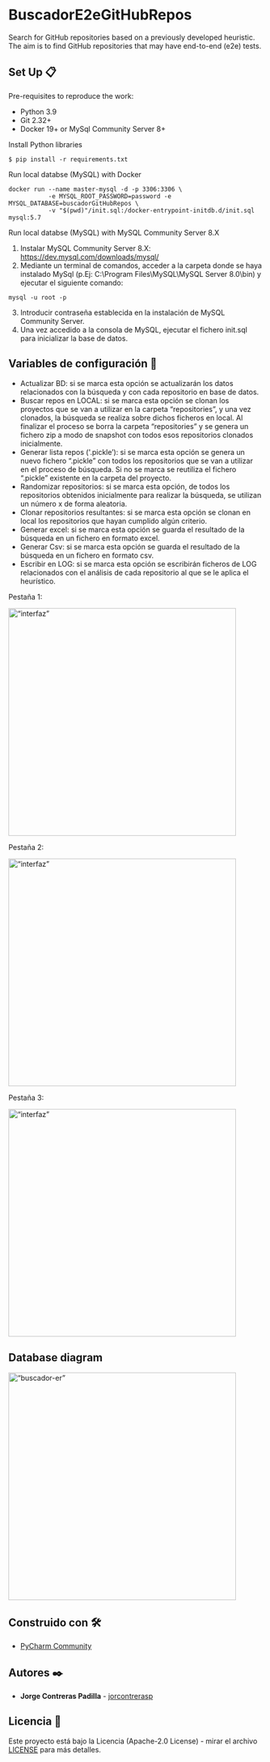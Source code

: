 # BuscadorE2eGitHubRepos

Search for GitHub repositories based on a previously developed heuristic. 
The aim is to find GitHub repositories that may have end-to-end (e2e) tests.

## Set Up 📋

Pre-requisites to reproduce the work:

- Python 3.9
- Git 2.32+
- Docker 19+ or MySql Community Server 8+

Install Python libraries

```
$ pip install -r requirements.txt
```

Run local databse (MySQL) with Docker

```
docker run --name master-mysql -d -p 3306:3306 \
           -e MYSQL_ROOT_PASSWORD=password -e MYSQL_DATABASE=buscadorGitHubRepos \
           -v "$(pwd)"/init.sql:/docker-entrypoint-initdb.d/init.sql mysql:5.7
```

Run local databse (MySQL) with MySQL Community Server 8.X
1) Instalar MySQL Community Server 8.X: https://dev.mysql.com/downloads/mysql/
2) Mediante un terminal de comandos, acceder a la carpeta donde se haya instalado MySql (p.Ej: C:\Program Files\MySQL\MySQL Server 8.0\bin) y ejecutar el siguiente comando:

```
mysql -u root -p
```
3) Introducir contraseña establecida en la instalación de MySQL Community Server.
4) Una vez accedido a la consola de MySQL, ejecutar el fichero init.sql para inicializar la base de datos.

## Variables de configuración 🔧

- Actualizar BD: si se marca esta opción se actualizarán los datos relacionados con la búsqueda y con cada repositorio en base de datos. 
- Buscar repos en LOCAL: si se marca esta opción se clonan los proyectos que se van a utilizar en la carpeta “repositories”, y una vez clonados, la búsqueda se realiza sobre dichos ficheros en local. Al finalizar el proceso se borra la carpeta “repositories” y se genera un fichero zip a modo de snapshot con todos esos repositorios clonados inicialmente.
- Generar lista repos ('.pickle’): si se marca esta opción se genera un nuevo fichero “.pickle” con todos los repositorios que se van a utilizar en el proceso de búsqueda. Si no se marca se reutiliza el fichero “.pickle” existente en la carpeta del proyecto.
- Randomizar repositorios: si se marca esta opción, de todos los repositorios obtenidos inicialmente para realizar la búsqueda, se utilizan un número x de forma aleatoria.
- Clonar repositorios resultantes: si se marca esta opción se clonan en local los repositorios que hayan cumplido algún criterio.
- Generar excel: si se marca esta opción se guarda el resultado de la búsqueda en un fichero en formato excel.
- Generar Csv: si se marca esta opción se guarda el resultado de la búsqueda en un fichero en formato csv.
- Escribir en LOG: si se marca esta opción se escribirán ficheros de LOG relacionados con el análisis de cada repositorio al que se le aplica el heurístico.

<p>Pestaña 1:</p>
<img src="imgs/interfaz_p1.png" alt=“interfaz” width="450"/>

<p>Pestaña 2:</p>
<img src="imgs/interfaz_p2.png" alt=“interfaz” width="450"/>

<p>Pestaña 3:</p>
<img src="imgs/interfaz_p3.png" alt=“interfaz” width="450"/>

## Database diagram

<img src="imgs/buscador-er_blanco.png" alt=“buscador-er” width="450"/>

## Construido con 🛠️

* [PyCharm Community](https://www.jetbrains.com/es-es/pycharm/?ref=hackernoon.com)

## Autores ✒️

* **Jorge Contreras Padilla** - [jorcontrerasp](https://github.com/jorcontrerasp)

## Licencia 📄

Este proyecto está bajo la Licencia (Apache-2.0 License) - mirar el archivo [LICENSE](https://github.com/jorcontrerasp/BuscadorGitHubRepos/blob/main/LICENSE) para más detalles.
